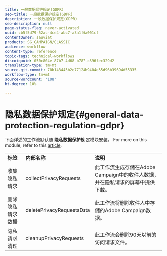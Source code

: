 ```yaml
---
title: 一般数据保护规定(GDPR)
seo-title: 一般数据保护规定(GDPR)
description: 一般数据保护规定(GDPR)
seo-description: null
page-status-flag: never-activated
uuid: cb5f5d79-52ac-4ce4-abc7-a3a1f0a001cf
contentOwner: sauviat
products: SG_CAMPAIGN/CLASSIC
audience: workflow
content-type: reference
topic-tags: technical-workflows
discoiquuid: 050c804e-87b7-4d68-b787-c396fec329d2
translation-type: tm+mt
source-git-commit: 70b143445b2e77128b9404e35d96b39694d55335
workflow-type: tm+mt
source-wordcount: '108'
ht-degree: 10%

---
```



# 隐私数据保护规定{#general-data-protection-regulation-gdpr}

下面详述的工作流默认随 **隐私数据保护规** 定模块安装。 For more on this module, refer to this [article](https://helpx.adobe.com/cn/campaign/kb/acc-privacy.html).

<table> 
 <tbody> 
  <tr> 
   <td> <strong>标签</strong><br /> </td> 
   <td> <strong>内部名称</strong><br /> </td> 
   <td> <strong>说明</strong><br /> </td> 
  </tr> 
  <tr> 
   <td> <span class="uicontrol">收集隐私请求</span> <br /> </td> 
   <td> <span class="uicontrol">collectPrivacyRequests</span> <br /> </td> 
   <td> 此工作流生成存储在Adobe Campaign中的收件人数据，并在隐私请求的屏幕中提供下载。<br /> </td> 
  </tr> 
  <tr> 
   <td> <span class="uicontrol">删除隐私请求数据</span> <br /> </td> 
   <td> <span class="uicontrol">deletePrivacyRequestsData</span> <br /> </td> 
   <td> 此工作流将删除收件人中存储的Adobe Campaign数据。<br /> </td> 
  </tr> 
  <tr> 
   <td> <span class="uicontrol">隐私请求清理</span> <br /> </td> 
   <td> <span class="uicontrol">cleanupPrivacyRequests</span> <br /> </td> 
   <td> 此工作流会删除90天以前的访问请求文件。<br /> </td> 
  </tr> 
 </tbody> 
</table>


